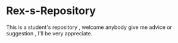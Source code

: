# Rex-s-Repository
This is a student's repository , welcome anybody give me advice or suggestion , I'll be very appreciate.
